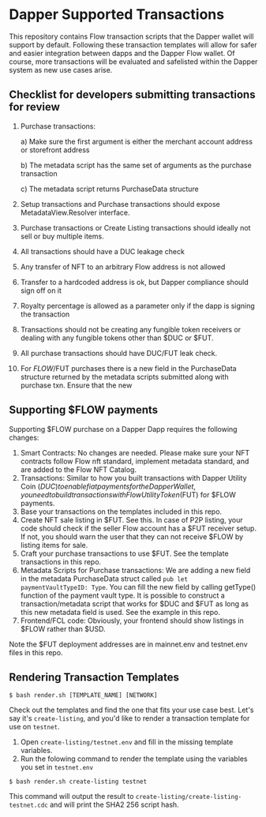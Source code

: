 # Dapper Supported Transactions

This repository contains Flow transaction scripts that the Dapper wallet will support by default. Following these transaction templates will allow for safer and easier integration between dapps and the Dapper Flow wallet. Of course, more transactions will be evaluated and safelisted within the Dapper system as new use cases arise.

## Checklist for developers submitting transactions for review
1. Purchase transactions:

    a) Make sure the first argument is either the merchant account address or storefront address

    b) The metadata script has the same set of arguments as the purchase transaction

    c) The metadata script returns PurchaseData structure


2. Setup transactions and Purchase transactions should expose MetadataView.Resolver interface.
3. Purchase transactions or Create Listing transactions should ideally not sell or buy multiple items.
4. All transactions should have a DUC leakage check
5. Any transfer of NFT to an arbitrary Flow address is not allowed
6. Transfer to a hardcoded address is ok, but Dapper compliance should sign off on it
7. Royalty percentage is allowed as a parameter only if the dapp is signing the transaction
8. Transactions should not be creating any fungible token receivers or dealing with any fungible tokens other than $DUC or $FUT.
9. All purchase transactions should have DUC/FUT leak check.
10. For $FLOW/$FUT purchases there is a new field in the PurchaseData structure returned by the metadata scripts submitted along with purchase txn. Ensure that the new 


## Supporting $FLOW payments
Supporting $FLOW purchase on a Dapper Dapp requires the following changes:
1. Smart Contracts: No changes are needed. Please make sure your NFT contracts follow Flow nft standard, implement metadata standard, and are added to the Flow NFT Catalog.
2. Transactions: Similar to how you built transactions with Dapper Utility Coin ($DUC) to enable fiat payments for the Dapper Wallet, you need to build transactions with Flow Utility Token ($FUT) for $FLOW payments. 
3. Base your transactions on the templates included in this repo.
4. Create NFT sale listing in $FUT. See this. In case of P2P listing, your code should check if the seller Flow account has a $FUT receiver setup. If not, you should warn the user that they can not receive $FLOW by listing items for sale.
5. Craft your purchase transactions to use $FUT. See the template transactions in this repo.
6. Metadata Scripts for Purchase transactions: We are adding a new field in the metadata PurchaseData struct called `pub let paymentVaultTypeID: Type`. You can fill the new field by calling getType() function of the payment vault type. It is possible to construct a transaction/metadata script that works for $DUC and $FUT as long as this new metadata field is used. See the example in this repo.
7. Frontend/FCL code: Obviously, your frontend should show listings in $FLOW rather than $USD. 

Note the $FUT deployment addresses are in mainnet.env and testnet.env files in this repo.


## Rendering Transaction Templates

```shell
$ bash render.sh [TEMPLATE_NAME] [NETWORK]
```

Check out the templates and find the one that fits your use case best. Let's say it's `create-listing`, and you'd like to render a transaction template for use on `testnet`.

1. Open `create-listing/testnet.env` and fill in the missing template variables.
2. Run the folowing command to render the template using the variables you set in `testnet.env`
```shell
$ bash render.sh create-listing testnet
```
This command will output the result to `create-listing/create-listing-testnet.cdc` and will print the SHA2 256 script hash.
